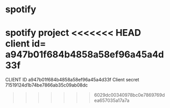 # spotify
spotify project
<<<<<<< HEAD
client id= a947b01f684b4858a58ef96a45a4d33f
=======
CLIENT ID
a947b01f684b4858a58ef96a45a4d33f
Client secret
71519124d1b74be7866ab35c09ab08dc
>>>>>>> 6029dc00340978bc0e7869769dea657035a17a7a
